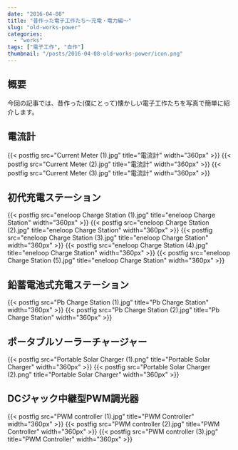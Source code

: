```yaml
---
date: "2016-04-08"
title: "昔作った電子工作たち～充電・電力編～"
slug: "old-works-power"
categories:
  - "works"
tags: ["電子工作", "自作"]
thumbnail: "/posts/2016-04-08-old-works-power/icon.png"
---
```


## 概要

今回の記事では、昔作った(僕にとって)懐かしい電子工作たちを写真で簡単に紹介します。
<!--more-->

## 電流計

{{< postfig src="Current Meter (1).jpg" title="電流計" width="360px" >}}
{{< postfig src="Current Meter (2).jpg" title="電流計" width="360px" >}}
{{< postfig src="Current Meter (3).jpg" title="電流計" width="360px" >}}

## 初代充電ステーション

{{< postfig src="eneloop Charge Station (1).jpg" title="eneloop Charge Station" width="360px" >}}
{{< postfig src="eneloop Charge Station (2).jpg" title="eneloop Charge Station" width="360px" >}}
{{< postfig src="eneloop Charge Station (3).jpg" title="eneloop Charge Station" width="360px" >}}
{{< postfig src="eneloop Charge Station (4).jpg" title="eneloop Charge Station" width="360px" >}}
{{< postfig src="eneloop Charge Station (5).jpg" title="eneloop Charge Station" width="360px" >}}

## 鉛蓄電池式充電ステーション

{{< postfig src="Pb Charge Station (1).jpg" title="Pb Charge Station" width="360px" >}}
{{< postfig src="Pb Charge Station (2).jpg" title="Pb Charge Station" width="360px" >}}

## ポータブルソーラーチャージャー

{{< postfig src="Portable Solar Charger (1).png" title="Portable Solar Charger" width="360px" >}}
{{< postfig src="Portable Solar Charger (2).png" title="Portable Solar Charger" width="360px" >}}

## DCジャック中継型PWM調光器

{{< postfig src="PWM controller (1).jpg" title="PWM Controller" width="360px" >}}
{{< postfig src="PWM controller (2).jpg" title="PWM Controller" width="360px" >}}
{{< postfig src="PWM controller (3).jpg" title="PWM Controller" width="360px" >}}

